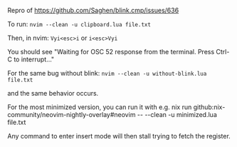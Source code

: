 Repro of https://github.com/Saghen/blink.cmp/issues/636

To run:
`nvim --clean -u clipboard.lua file.txt`

Then, in nvim:
`Vyi<esc>i`
or
`i<esc>Vyi`

You should see "Waiting for OSC 52 response from the terminal. Press Ctrl-C to interrupt..."

For the same bug without blink:
`nvim --clean -u without-blink.lua file.txt`

and the same behavior occurs.

For the most minimized version, you can run it with e.g. 
nix run github:nix-community/neovim-nightly-overlay#neovim -- --clean -u minimized.lua file.txt

Any command to enter insert mode will then stall trying to fetch the register.
